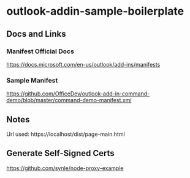 # outlook-addin-sample-boilerplate

## Docs and Links
### Manifest Official Docs
https://docs.microsoft.com/en-us/outlook/add-ins/manifests

### Sample Manifest
https://github.com/OfficeDev/outlook-add-in-command-demo/blob/master/command-demo-manifest.xml

## Notes
Url used: https://localhost/dist/page-main.html


## Generate Self-Signed Certs
https://github.com/synle/node-proxy-example
